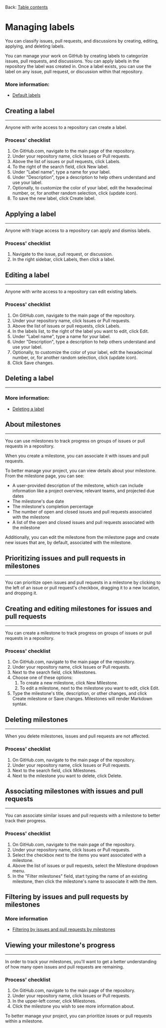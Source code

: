 Back: [Table contents](./1-tablecontent.md)

# Managing labels

You can classify issues, pull requests, and discussions by creating, editing, applying, and deleting labels.

You can manage your work on GitHub by creating labels to categorize issues, pull requests, and discussions. You can apply labels in the repository the label was created in. Once a label exists, you can use the label on any issue, pull request, or discussion within that repository.

### More information:

- [Default labels](https://docs.github.com/en/issues/using-labels-and-milestones-to-track-work/managing-labels#about-default-labels)

## Creating a label

---

Anyone with write access to a repository can create a label.

### Process' checklist

1. On GitHub.com, navigate to the main page of the repository.
2. Under your repository name, click Issues or Pull requests.
3. Above the list of issues or pull requests, click Labels.
4. To the right of the search field, click New label.
5. Under "Label name", type a name for your label.
6. Under "Description", type a description to help others understand and use your label.
7. Optionally, to customize the color of your label, edit the hexadecimal number, or, for another random selection, click (update icon).
8. To save the new label, click Create label.

## Applying a label

---

Anyone with triage access to a repository can apply and dismiss labels.

### Process' checklist

1. Navigate to the issue, pull request, or discussion.
2. In the right sidebar, click Labels, then click a label.

## Editing a label

---

Anyone with write access to a repository can edit existing labels.

### Process' checklist

1. On GitHub.com, navigate to the main page of the repository.
2. Under your repository name, click Issues or Pull requests.
3. Above the list of issues or pull requests, click Labels.
4. In the labels list, to the right of the label you want to edit, click Edit.
5. Under "Label name", type a name for your label.
6. Under "Description", type a description to help others understand and use your label.
7. Optionally, to customize the color of your label, edit the hexadecimal number, or, for another random selection, click (update icon).
8. Click Save changes.

## Deleting a label

---

### More information:

- [Deleting a label](https://docs.github.com/en/issues/using-labels-and-milestones-to-track-work/managing-labels#deleting-a-label)

## About milestones

---

You can use milestones to track progress on groups of issues or pull requests in a repository.

When you create a milestone, you can associate it with issues and pull requests.

To better manage your project, you can view details about your milestone. From the milestone page, you can see:

- A user-provided description of the milestone, which can include information like a project overview, relevant teams, and projected due dates
- The milestone's due date
- The milestone's completion percentage
- The number of open and closed issues and pull requests associated with the milestone
- A list of the open and closed issues and pull requests associated with the milestone

Additionally, you can edit the milestone from the milestone page and create new issues that are, by default, associated with the milestone.

## Prioritizing issues and pull requests in milestones

---

You can prioritize open issues and pull requests in a milestone by clicking to the left of an issue or pull request's checkbox, dragging it to a new location, and dropping it.

## Creating and editing milestones for issues and pull requests

---

You can create a milestone to track progress on groups of issues or pull requests in a repository.

### Process' checklist

1. On GitHub.com, navigate to the main page of the repository.
2. Under your repository name, click Issues or Pull requests.
3. Next to the search field, click Milestones.
4. Choose one of these options:
   1. To create a new milestone, click New Milestone.
   2. To edit a milestone, next to the milestone you want to edit, click Edit.
5. Type the milestone's title, description, or other changes, and click Create milestone or Save changes. Milestones will render Markdown syntax.

## Deleting milestones

---

When you delete milestones, issues and pull requests are not affected.

### Process' checklist

1. On GitHub.com, navigate to the main page of the repository.
2. Under your repository name, click Issues or Pull requests.
3. Next to the search field, click Milestones.
4. Next to the milestone you want to delete, click Delete.

## Associating milestones with issues and pull requests

---

You can associate similar issues and pull requests with a milestone to better track their progress.

### Process' checklist

1. On GitHub.com, navigate to the main page of the repository.
2. Under your repository name, click Issues or Pull requests.
3. Select the checkbox next to the items you want associated with a milestone.
4. Above the list of issues or pull requests, select the Milestone dropdown menu.
5. In the "Filter milestones" field, start typing the name of an existing milestone, then click the milestone's name to associate it with the item.

## Filtering by issues and pull requests by milestones

### More information

- [Filtering by issues and pull requests by milestones](https://docs.github.com/en/issues/using-labels-and-milestones-to-track-work/filtering-issues-and-pull-requests-by-milestone)

## Viewing your milestone's progress

---

In order to track your milestones, you'll want to get a better understanding of how many open issues and pull requests are remaining.

### Process' checklist

1. On GitHub.com, navigate to the main page of the repository.
2. Under your repository name, click Issues or Pull requests.
3. In the upper-left corner, click Milestones.
4. Click the milestone you wish to see more information about.

To better manage your project, you can prioritize issues or pull requests within a milestone.
